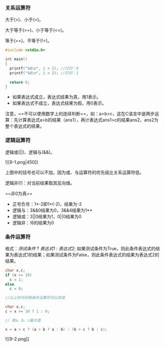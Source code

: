 ### 关系运算符

大于(>)、小于(<)。

大于等于(>=)、小于等于(<=)。

等于(\=\=)、不等于(!=)。

```c
#include <stdio.h>

int main()
{
  printf("%d\n", 1 > 2); //打印：0
  printf("%d\n", 1 < 2); //打印：1
  
  return 0;
}
```

- 如果表达式成立，表达式结果为真，用1表示。
- 如果表达式不成立，表达式结果为假，用0表示。

注意，==不可以使用数学上的连续判断==，如：a>b>c，这在C语言中是两步运算：先计算表达式a>b的结果（ans1），再计表达式ans1>c的结果ans2，ans2为整个表达式的结果。

### 逻辑运算符

逻辑或(||)、逻辑与(&&)。

![[9-1.png|450]]

上图中的括号也可以不加，因为或、与运算符的优先级比关系运算符低。

逻辑非(!)：对当前结果取其反向值。

==非0为真==
- 正号负号：1*-2即1*(-2)，结果为-2
- 逻辑与：3&&0结果为0，3&&4结果为1**
- 逻辑或：3||0结果为1，0||0结果为0
- 逻辑非：!6的结果为0

### 条件运算符

格式：*测试条件* ? *表达式1* : *表达式2*; 如果测试条件为True，则此条件表达式的结果为表达式1的结果；如果测试条件为False，则此条件表达式的结果为表达式2的结果。

```c
char x,c;
if (x >= 10)
  c = 1;
else
  c = 0;

//以上的代码用条件运算符可以写成

char x,c;
c = x >= 10 ? 1 : 0;
```

```c
// 取a、b、c最大值

x = a > c ? (a > b ? a : b) : (b > c ? b : c);
```

![[9-2.png]]